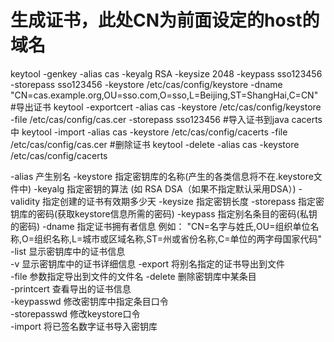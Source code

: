 # 生成证书，此处CN为前面设定的host的域名
keytool -genkey -alias cas -keyalg RSA -keysize 2048 -keypass sso123456 -storepass sso123456 -keystore /etc/cas/config/keystore -dname "CN=cas.example.org,OU=sso.com,O=sso,L=Beijing,ST=ShangHai,C=CN"
#导出证书
keytool -exportcert -alias cas -keystore /etc/cas/config/keystore -file /etc/cas/config/cas.cer -storepass sso123456
#导入证书到java cacerts中
keytool -import -alias cas -keystore /etc/cas/config/cacerts -file /etc/cas/config/cas.cer
#删除证书
keytool -delete -alias cas -keystore /etc/cas/config/cacerts

-alias       产生别名
-keystore    指定密钥库的名称(产生的各类信息将不在.keystore文件中)
-keyalg      指定密钥的算法 (如 RSA  DSA（如果不指定默认采用DSA）)
-validity    指定创建的证书有效期多少天
-keysize     指定密钥长度
-storepass   指定密钥库的密码(获取keystore信息所需的密码)
-keypass     指定别名条目的密码(私钥的密码)
-dname       指定证书拥有者信息 例如：  "CN=名字与姓氏,OU=组织单位名称,O=组织名称,L=城市或区域名称,ST=州或省份名称,C=单位的两字母国家代码"
-list        显示密钥库中的证书信息      
-v           显示密钥库中的证书详细信息
-export      将别名指定的证书导出到文件  
-file        参数指定导出到文件的文件名
-delete      删除密钥库中某条目         
-printcert   查看导出的证书信息          
-keypasswd   修改密钥库中指定条目口令   
-storepasswd 修改keystore口令     
-import      将已签名数字证书导入密钥库
